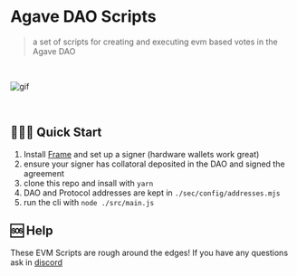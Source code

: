 # Agave DAO Scripts

> a set of scripts for creating and executing evm based votes in the Agave DAO

<br/>

![gif](./doc/agave-cli.gif)

<br/>

## 🏃🏾‍♂️ Quick Start

1. Install [Frame](https://frame.sh) and set up a signer (hardware wallets work great)
2. ensure your signer has collatoral deposited in the DAO and signed the agreement
3. clone this repo and insall with `yarn`
4. DAO and Protocol addresses are kept in `./sec/config/addresses.mjs` 
5. run the cli with `node ./src/main.js` 

## 🆘 Help
These EVM Scripts are rough around the edges! If you have any questions ask in [discord](https://discord.gg/)

